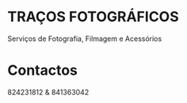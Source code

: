 # TRAÇOS FOTOGRÁFICOS 
Serviços de Fotografia, Filmagem e Acessórios

# Contactos
824231812 & 841363042
